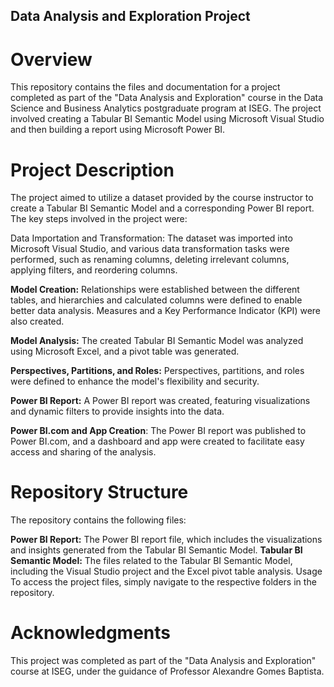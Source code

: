 ## Data Analysis and Exploration Project

# Overview

This repository contains the files and documentation for a project completed as part of the "Data Analysis and Exploration" course in the Data Science and Business Analytics postgraduate program at ISEG. The project involved creating a Tabular BI Semantic Model using Microsoft Visual Studio and then building a report using Microsoft Power BI.

# Project Description

The project aimed to utilize a dataset provided by the course instructor to create a Tabular BI Semantic Model and a corresponding Power BI report. The key steps involved in the project were:

Data Importation and Transformation: The dataset was imported into Microsoft Visual Studio, and various data transformation tasks were performed, such as renaming columns, deleting irrelevant columns, applying filters, and reordering columns.

**Model Creation:** Relationships were established between the different tables, and hierarchies and calculated columns were defined to enable better data analysis. Measures and a Key Performance Indicator (KPI) were also created.

**Model Analysis:** The created Tabular BI Semantic Model was analyzed using Microsoft Excel, and a pivot table was generated.

**Perspectives, Partitions, and Roles:** Perspectives, partitions, and roles were defined to enhance the model's flexibility and security.

**Power BI Report:** A Power BI report was created, featuring visualizations and dynamic filters to provide insights into the data.

**Power BI.com and App Creation**: The Power BI report was published to Power BI.com, and a dashboard and app were created to facilitate easy access and sharing of the analysis.

# Repository Structure
The repository contains the following files:

**Power BI Report:** The Power BI report file, which includes the visualizations and insights generated from the Tabular BI Semantic Model.
**Tabular BI Semantic Model:** The files related to the Tabular BI Semantic Model, including the Visual Studio project and the Excel pivot table analysis.
Usage
To access the project files, simply navigate to the respective folders in the repository.

# Acknowledgments
This project was completed as part of the "Data Analysis and Exploration" course at ISEG, under the guidance of Professor Alexandre Gomes Baptista.
